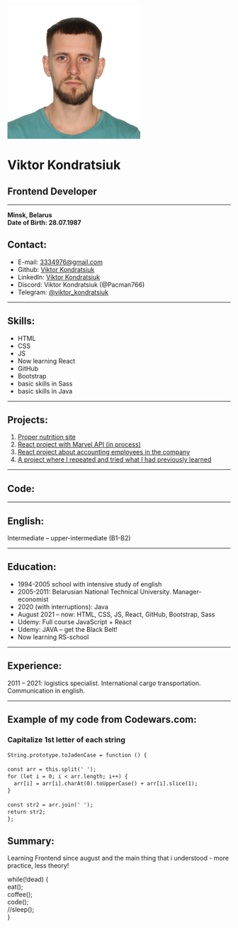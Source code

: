 ![](/img/cv-git-photo.png)

# **Viktor Kondratsiuk**

## **Frontend Developer**

---

**Minsk, Belarus**  
**Date of Birth: 28.07.1987**

## Contact:

- E-mail: [3334976@gmail.com](3334976@gmail.com)
- Github: [Viktor Kondratsiuk](https://github.com/Pacman766)
- LinkedIn: [Viktor Kondratsiuk](https://www.linkedin.com/in/viktor-kondratsiuk)
- Discord: Viktor Kondratsiuk (@Pacman766)
- Telegram: [@viktor_kondratsiuk](https://t.me/viktor_kondratsiuk)

---

## Skills:

- HTML
- CSS
- JS
- Now learning React
- GitHub
- Bootstrap
- basic skills in Sass
- basic skills in Java

---

## Projects:

1. [Proper nutrition site](https://github.com/Pacman766/Food)
2. [React project with Marvel API (in process)](https://github.com/Pacman766/marvel)
3. [React project about accounting employees in the company](https://github.com/Pacman766/employees_react)
4. [A project where I repeated and tried what I had previously learned](https://github.com/Pacman766/HikingGuide-Bootstrap)

---

## Code:

---

## English:

Intermediate – upper-intermediate (B1-B2)

---

## Education:

- 1994-2005 school with intensive study of english
- 2005-2011: Belarusian National Technical University. Manager-economist
- 2020 (with interruptions): Java
- August 2021 – now: HTML, CSS, JS, React, GitHub, Bootstrap, Sass
- Udemy: Full course JavaScript + React
- Udemy: JAVA – get the Black Belt!
- Now learning RS-school

---

## Experience:

2011 – 2021: logistics specialist. International cargo transportation. Сommunication in english.

---

## Example of my code from Codewars.com:

### Capitalize 1st letter of each string

```
String.prototype.toJadenCase = function () {

const arr = this.split(' ');
for (let i = 0; i < arr.length; i++) {
  arr[i] = arr[i].charAt(0).toUpperCase() + arr[i].slice(1);
}

const str2 = arr.join(' ');
return str2;
};
```

## Summary:

Learning Frontend since august and the main thing that i understood - more practice, less theory!

while(!dead) {  
 eat();  
 coffee();  
 code();  
 //sleep();  
}
